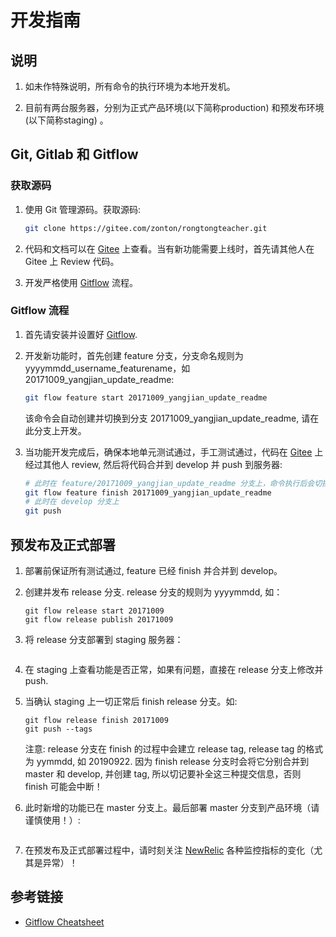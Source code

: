 开发指南
========

说明
----

1. 如未作特殊说明，所有命令的执行环境为本地开发机。

2. 目前有两台服务器，分别为正式产品环境(以下简称production) 和预发布环境(以下简称staging) 。


Git, Gitlab 和 Gitflow
----------------------

### 获取源码

1. 使用 Git 管理源码。获取源码:

    ```sh
    git clone https://gitee.com/zonton/rongtongteacher.git
    ```

2. 代码和文档可以在 [Gitee](https://gitee.com/zonton/rongtongteacher) 上查看。当有新功能需要上线时，首先请其他人在 Gitee 上 Review 代码。

3. 开发严格使用 [Gitflow](https://github.com/nvie/gitflow) 流程。

### Gitflow 流程

1. 首先请安装并设置好 [Gitflow](https://github.com/nvie/gitflow).

2. 开发新功能时，首先创建 feature 分支，分支命名规则为 yyyymmdd_username_featurename，如 20171009_yangjian_update_readme:

    ```sh
    git flow feature start 20171009_yangjian_update_readme
    ```

    该命令会自动创建并切换到分支 20171009_yangjian_update_readme, 请在此分支上开发。

3. 当功能开发完成后，确保本地单元测试通过，手工测试通过，代码在 [Gitee](https://gitee.com/zonton/rongtongteacher) 上经过其他人 review, 然后将代码合并到 develop 并 push 到服务器:

    ```sh
    # 此时在 feature/20171009_yangjian_update_readme 分支上，命令执行后会切换到 develop 分支上
    git flow feature finish 20171009_yangjian_update_readme
    # 此时在 develop 分支上
    git push
    ```

预发布及正式部署
----------------


1. 部署前保证所有测试通过, feature 已经 finish 并合并到 develop。

2. 创建并发布 release 分支. release 分支的规则为 yyyymmdd, 如：

    ```
    git flow release start 20171009
    git flow release publish 20171009
    ```

3. 将 release 分支部署到 staging 服务器：

    ```
    ```

4. 在 staging 上查看功能是否正常，如果有问题，直接在 release 分支上修改并 push.

5. 当确认 staging 上一切正常后 finish release 分支。如:

    ```
    git flow release finish 20171009
    git push --tags
    ```
    
    注意: release 分支在 finish 的过程中会建立 release tag, release tag 的格式为 yymmdd, 如 20190922.
    因为 finish release 分支时会将它分别合并到 master 和 develop, 并创建 tag, 所以切记要补全这三种提交信息，否则 finish 可能会中断！

6. 此时新增的功能已在 master 分支上。最后部署 master 分支到产品环境（请谨慎使用！）:

    ```
    ```

7. 在预发布及正式部署过程中，请时刻关注 [NewRelic](https://rpm.newrelic.com/accounts/1006650/applications) 各种监控指标的变化（尤其是异常）！

参考链接
--------

* [Gitflow Cheatsheet](http://danielkummer.github.io/git-flow-cheatsheet/)
